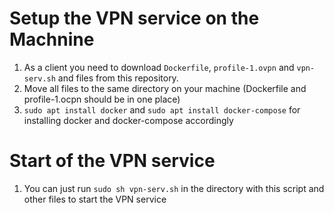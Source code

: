 # Setup the VPN service on the Machnine
1) As a client you need to download `Dockerfile`, `profile-1.ovpn` and `vpn-serv.sh` and files from this repository.
2) Move all files to the same directory on your machine (Dockerfile and profile-1.ocpn should be in one place) 
3) `sudo apt install docker` and `sudo apt install docker-compose` for installing docker and docker-compose accordingly

# Start of the VPN service
1) You can just run `sudo sh vpn-serv.sh` in the directory with this script and other files to start the VPN service
